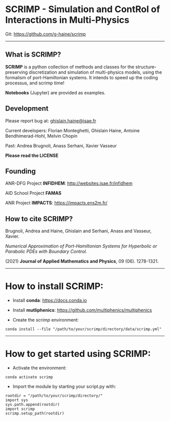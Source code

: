 #  SCRIMP - Simulation and ContRol of Interactions in Multi-Physics

Git: https://github.com/g-haine/scrimp
___

## What is SCRIMP?

**SCRIMP** is a python collection of methods and classes for the structure-preserving 
discretization and simulation of multi-physics models, using the 
formalism of port-Hamiltonian systems. It intends to speed up the coding 
processus, and scrimp time!

**Notebooks** (Jupyter) are provided as examples.

## Development

Please report bug at: ghislain.haine@isae.fr

Current developers: Florian Monteghetti, Ghislain Haine, Antoine Bendhimerad-Hohl, Melvin Chopin

Past: Andrea Brugnoli, Anass Serhani, Xavier Vasseur

**Please read the LICENSE**

## Founding

ANR-DFG Project **INFIDHEM**: http://websites.isae.fr/infidhem

AID School Project **FAMAS**

ANR Project **IMPACTS**: https://impacts.ens2m.fr/

## How to cite SCRIMP?
    
Brugnoli, Andrea and Haine, Ghislain and Serhani, Anass and Vasseur, Xavier.

*Numerical Approximation of Port-Hamiltonian Systems for Hyperbolic or Parabolic PDEs with Boundary Control.*

(2021) **Journal of Applied Mathematics and Physics**, 09 (06). 1278-1321.
___

# How to install SCRIMP:

- Install **conda**: https://docs.conda.io

- Install **mutliphenics**: https://github.com/multiphenics/multiphenics

- Create the *scrimp* environment:
```
conda install --file "/path/to/your/scrimp/directory/data/scrimp.yml"
```
___

# How to get started using SCRIMP:

- Activate the environment:

```
conda activate scrimp
```

- Import the module by starting your script.py with:

```
rootdir = "/path/to/your/scrimp/directory/"
import sys
sys.path.append(rootdir)
import scrimp
scrimp.setup_path(rootdir)
```

